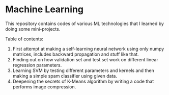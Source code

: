 # Machine Learning

This repository contains codes of various ML technologies that I learned by doing some mini-projects.

Table of contents:
1. First attempt at making a self-learning neural network using only numpy matrices, includes backward propagation and stuff like that.
2. Finding out on how validation set and test set work on different linear regression parameters.
3. Learning SVM by testing different parameters and kernels and then making a simple spam classifier using given data.
4. Deepening the secrets of K-Means algorithm by writing a code that performs image compression.
